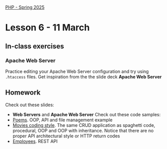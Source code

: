 [PHP - Spring 2025](https://github.com/arturomorarioja-kea/WD_PHP_F25/blob/main/README.md)

# Lesson 6 - 11 March

[--> circe_app: get info from amri.keadigital@gmail.com]: #
[--> demo API: the movies database, then they complete at home]: #

## In-class exercises

### Apache Web Server
Practice editing your Apache Web Server configuration and try using `.htaccess` files. Get inspiration from the the slide deck **Apache Web Server**

## Homework
Check out these slides:
- **Web Servers** and **Apache Web Server**
Check out these code samples:
- [Poems](https://github.com/arturomorarioja/php_oop_poems). OOP, API and file management example
- [Movies coding style](https://github.com/arturomorarioja/php_movies_coding_style). The same CRUD application as spaghetti code, procedural, OOP and OOP with inheritance. Notice that there are no proper API architectural style or HTTP return codes
- [Employees](https://github.com/arturomorarioja/php_employees_rest_api). REST API

[### Exercises]: #
[- Turn the poems API into a REST API. Do not forget to return the proper HTTP codes]: #
[- Create a RESTful API for the movies database(https://github.com/arturomorarioja-kea/WD_PHP_F25/blob/main/Lesson06/movies.sql) based on https://github.com/arturomorarioja/php_movie_api_initial with the following specification:]: #
[--> copy/paste it from kea-movie-manager-rest-api]: #

